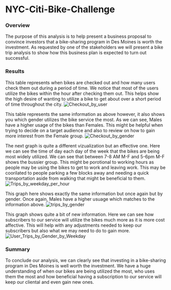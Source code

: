 # NYC-Citi-Bike-Challenge

### Overview
The purpose of this analysis is to help present a business proposal to convince investors that a bike-sharing program in Des Moines is worth the investment. As requested by one of the stakeholders we will present a bike trip analysis to show how this business plan is expected to turn out successful.

### Results
This table represents when bikes are checked out and how many users check them out during a period of time. We notice that most of the users utilize the bikes within the hour after checking them out. This helps show the high desire of wanting to utilize a bike to get about over a short period of time throughout the city. 
![Checkout_by_user](https://user-images.githubusercontent.com/106560752/191340542-f3d19433-e9e7-47c8-9750-94d736da4e47.png)

This table represents the same information as above however, it also shows you which gender utilizes the bike service the most. As we can see, Males have a higher usage of the bikes than Females. This might be helpful when trying to decide on a target audience and also to review on how to gain more interest from the Female group. 
![Checkout_by_gender](https://user-images.githubusercontent.com/106560752/191341264-c285a875-4c74-47fe-b95c-6bb49fc49878.png)

The next graph is quite a different vizualization but an effective one. Here we can see the time of day each day of the week that the bikes are being most widely utilized. We can see that between 7-8 AM M-F and 5-6pm M-F shows the bussier group. This might be porotional to working hours as people may be using the bikes to get to work and leaving work. This may be coorilated to people parking a few blocks away and needing a quick transportation aside from walking that might be beneficial to them.
![Trips_by_weekday_per_hour](https://user-images.githubusercontent.com/106560752/191342022-22e9dac2-af62-4e53-b1b4-878e3f2e0455.png)

This graph here shows exactly the same information but once again but by gender. Once again, Males have a higher usuage which matches to the information above.
![trips_by_gender](https://user-images.githubusercontent.com/106560752/191342194-9e010527-0a32-42de-9e5b-3544c0697a5c.png)

This graph shows quite a bit of new information. Here we can see how subscribers to our service will utilize the bikes much more as it is more cost affective. This will help with any adjustments needed to keep our subscribers but also what we may need to do to gain more.
![User_Trips_by_Gender_by_Weekday](https://user-images.githubusercontent.com/106560752/191342584-22f4dbce-b14b-4ae6-93da-8c4650d8c8ce.png)

### Summary
To conclude our analysis, we can clearly see that investing in a bike-sharing program in Des Moines is well worth the investment. We have a huge understanding of when our bikes are being utilized the most, who uses them the most and how beneficial having a subscription to our service will keep our cliental and even gain new ones. 




